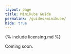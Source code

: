 ```yaml
---
layout: page
title: Minikube Guide
permalink: /guides/minikube/
hide: true
---
```


{% include licensing.md %}

Coming soon.
